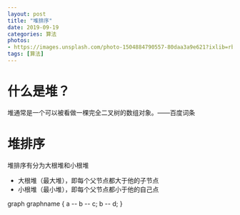 ```yaml
---
layout: post
title: "堆排序"
date: 2019-09-19
categories: 算法
photos:
- https://images.unsplash.com/photo-1504884790557-80daa3a9e621?ixlib=rb-1.2.1&ixid=eyJhcHBfaWQiOjEyMDd9&auto=format&fit=crop&w=500&q=60
tags: [算法]
---
```


# 什么是堆？
堆通常是一个可以被看做一棵完全二叉树的数组对象。——百度词条
 
# 堆排序
堆排序有分为大根堆和小根堆
+ 大根堆（最大堆），即每个父节点都大于他的子节点
+ 小根堆（最小堆），即每个父节点都小于他的自己点

graph graphname {
    a -- b -- c;
    b -- d;
}
